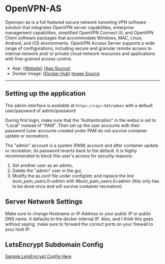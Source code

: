 # OpenVPN-AS

Openvpn-as is a full featured secure network tunneling VPN software solution that integrates OpenVPN server capabilities, enterprise management capabilities, simplified OpenVPN Connect UI, and OpenVPN Client software packages that accommodate Windows, MAC, Linux, Android, and iOS environments. OpenVPN Access Server supports a wide range of configurations, including secure and granular remote access to internal network and/ or private cloud network resources and applications with fine-grained access control.

- App: [[Website]([http://apps-website](https://openvpn.net/vpn-server/))] [[App Source]([http://github-for-the-app](https://github.com/linuxserver/docker-openvpn-as))]
- Docker Image: [[Docker Hub](https://hub.docker.com/)] [Image Source](https://hub.docker.com/r/linuxserver/openvpn-as/)

---

## Setting up the application

The admin interface is available at `https://<ip>:943/admin` with a default user/password of admin/password

During first login, make sure that the "Authentication" in the webui is set to "Local" instead of "PAM". Then set up the user accounts with their password (user accounts created under PAM do not survive container update or recreation).

The "admin" account is a system (PAM) account and after container update or recreation, its password reverts back to the default. It is highly recommended to block this user's access for security reasons:

1. Set another user as an admin,
1. Delete the "admin" user in the gui,
1. Modify the as.conf file under config/etc and replace the line boot_pam_users.0=admin with #boot_pam_users.0=admin (this only has to be done once and will survive container recreation)

## Server Network Settings

Make sure to change Hostname or IP Address to your public IP or public DNS name.  It defaults to the docker internal IP.  Also, and I think this goes without saying, make sure to forward the correct ports on your firewall to your host IP.

## LetsEncrypt Subdomain Config

[Sample LetsEncrypt Config Here](https://pastebin.com/kMQ7f70f)
